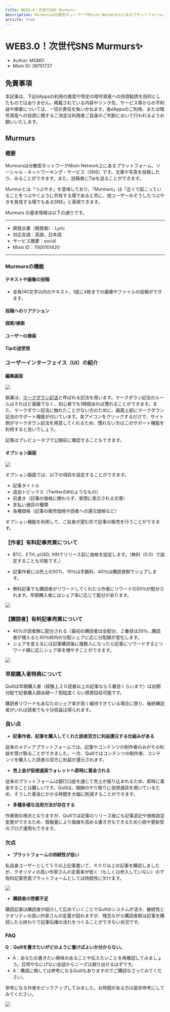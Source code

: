 ```yaml
---
title: WEB3.0！次世代SNS Murmurs✨
description: Murmursは分散型ネットワークMixin Network上にあるプラットフォーム、ソーシャル・ネットワーキング・サービス（SNS）です。
article: true
---
```


# WEB3.0！次世代SNS Murmurs✨

- Author: MOMO
- Mixin ID: 39751727

## 免責事項

本記事は、下記dAppsの利用の推奨や特定の暗号資産への投資勧誘を目的としたものではありません。掲載されている内容やリンク先、サービス等からの不利益や損害については、一切の責任を負いかねます。各dAppsのご利用、または暗号資産への投資に関するご決定は利用者ご自身のご判断において行われるようお願いいたします。

## Murmurs

### 概要

Murmursは分散型ネットワークMixin Network上にあるプラットフォーム、ソーシャル・ネットワーキング・サービス（SNS）です。文章や写真を投稿したり、みることができます。また、投稿者にTipを送ることができます。

Murmurとは「つぶやき」を意味しており、「Murmurs」は「近くで起こっていることをつぶやくように共有する場であると共に、他ユーザーのそうしたつぶやきを発見する場でもあるSNS」と表現できます。

Murmurs の基本情報は以下の通りです。

***
- 開発企業（開発者）：Lyric
- 対応言語：英語、日本語
- サービス概要：social
- Mixin ID：7000101420
***

### Murmursの機能

#### テキストや画像の投稿

- 全角140文字以内のテキスト、1度に4枚までの画像やファイルの投稿ができます。

#### 投稿へのリアクション

#### 探索/検索
#### ユーザーの検索
#### Tipの送受信
#### 


### ユーザーインターフェイス（UI）の紹介

#### 編集画面

![](./image1.png)

執筆は、[マークダウン記法](https://backlog.com/ja/blog/how-to-write-markdown/)と呼ばれる記法を用います。マークダウン記法のルールはそれほど複雑でなく、初心者でも1時間あれば慣れることができます。また、マークダウン記法に触れたことがない方のために、画面上部にマークダウン記法のサポート機能が付いています。各アイコンをクリックするだけで、サイト側がマークダウン記法を用意してくれるため、慣れない方はこのサポート機能を利用すると良いでしょう。

記事はプレビュータブで公開前に確認することもできます。

#### オプション画面

![](./image2.png)

オプション画面では、以下の項目を設定することができます。

- 記事タイトル
- 追加トピックス（Twitterの#のようなもの）
- 前書き（記事の価格に関わらず、冒頭に表示される文章）
- 支払い通貨の種類
- 各種価格（記事の販売価格や読者への還元価格など）

オプション機能を利用して、ご自身が望む形で記事の販売を行うことができます。


### 【作者】有料記事売買について

- BTC、ETH, pUSD, XINでリリース前に価格を設定します。（無料（0.0）で設定することも可能です。）

- 記事作者には売上の50%、10％は手数料、40％は購読者群でシェアします。

- 無料記事でも購読者がリワードしてくれたら作者にリワードの50％が配分されます。早期購入者にはシェア率に応じて配分があります。

![](./image3.png)


### 【購読者】有料記事売買について

- 40%が読者群に配分される（最初の購読者は全配分、２番目は20％…購読者が増えると40％枠内の分配シェアに応じ分配額が変化します。
- シェアを変えるには記事購読後に複数人になったら記事にリワードするとリワード額に応じシェア率を増やすことができます。

![](./image4.png)


### 早期購入者特典について

Quillは早期購入者（経験上２０読者以上の記事なら５番目くらいまで）は初期分配で記事購入額全額～７割程度くらい原資回収可能です。

購読者リワードもあなたのシェア率が高く維持できている場合に限り、後続購読者がいれば読者でも十分収益は得られます。


### 良い点

- **記事作者、記事を購入してくれた読者双方に利益還元する仕組みがある**

従来のメディアプラットフォームでは、記事やコンテンツの制作者のみがその利益を受け取ることができました。一方、Quillではコンテンツの制作者、コンテンツを購入した読者の双方に利益が還元されます。

- **売上金が仮想通貨ウォレットへ即時に着金される**

従来のプラットフォームは銀行口座を通じて売上が振り込まれるため、即時に着金することは難しいです。Quillは、報酬のやり取りに仮想通貨を用いているため、そうした着金にかかる時間を大幅に削減することができます。

- **多種多様な活用方法が存在する**

作者側の視点となりますが、Quillでは記事のリリース後にも記事追記や価格設定変更ができるため、情報量により価値を高める書き方もできるため小説や更新型のブログ運用もできます。


### 欠点

- **プラットフォームの持続性が低い**

私自身ユーザーとして５０以上記事書いて、４００以上の記事を購読しましたが、クオリティの高い作家さんの定着率が低く（もしくは参入していない）ので有料記事売買プラットフォームとしては持続性に欠けます。

![](./image5.png)

- **購読者の啓蒙不足**

購読記事は購読者が紹介して広めていくことでQuillのシステムが活き、継続性とクオリティの高い作家さんの定着が図れますが、残念ながら購読者群は記事を購読したら終わりで記事伝播の流れをつくることができない状況です。


### FAQ

**Q：Quillを書きたいがどのように書けばよいか分からない。**

- A：あなたの書きたい興味のあることや伝えたいことを再確認してみましょう。日常やなにげない会話からニーズは掘り出せるはずです。
- A：構成に関しては参考になるQuillもありますのでご購読なさってみてください。

参考になる作者をピックアップしてみました。お時間がある方は是非参考にしてみてください。

![](./image6.png)


